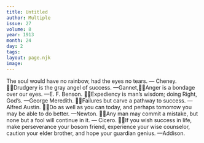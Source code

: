 ```yaml
---
title: Untitled
author: Multiple
issue: 27
volume: 8
year: 1913
month: 24
day: 2
tags:
layout: page.njk
image:
---
```

The soul would have no rainbow, had the eyes no tears. — Cheney. Drudgery is the gray angel of success. —Gannet,Anger is a bondage over our eyes. —E. F. Benson. Expediency is man’s wisdom; doing Right, God’s. —George Meredith. Failures but carve a pathway to success. —Alfred Austin. Do as well as you can today, and perhaps tomorrow you may be able to do better. —Newton. Any man may commit a mistake, but none but a fool will continue in it. — Cicero. If you wish success in life, make perseverance your bosom friend, experience your wise counselor, caution your elder brother, and hope your guardian genius. —Addison. 
